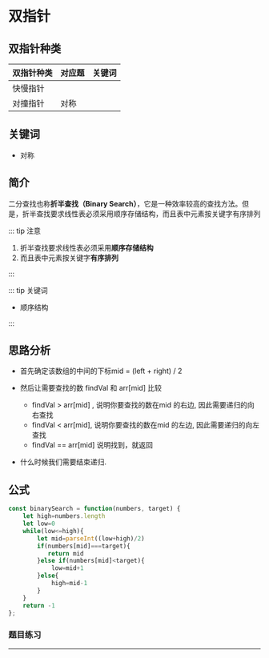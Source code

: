 # 双指针

## 双指针种类


| 双指针种类 | 对应题 | 关键词 |
| - | - | - |
| 快慢指针 |   |   |
| 对撞指针 | 对称<br /> |   |

## 关键词

* 对称

## 简介

二分查找也称**折半查找（Binary Search）**，它是一种效率较高的查找方法。但是，折半查找要求线性表必须采用顺序存储结构，而且表中元素按关键字有序排列

::: tip 注意

1. 折半查找要求线性表必须采用**顺序存储结构**
2. 而且表中元素按关键字**有序排列**

:::

::: tip 关键词

* 顺序结构

:::

## 思路分析

* 首先确定该数组的中间的下标mid = (left + right) / 2
* 然后让需要查找的数 findVal 和 arr[mid] 比较

  * findVal > arr[mid] ,  说明你要查找的数在mid 的右边, 因此需要递归的向右查找
  * findVal < arr[mid], 说明你要查找的数在mid 的左边, 因此需要递归的向左查找
  * findVal == arr[mid] 说明找到，就返回
* 什么时候我们需要结束递归.

## 公式

```js
const binarySearch = function(numbers, target) {
    let high=numbers.length
    let low=0
    while(low<=high){
        let mid=parseInt((low+high)/2)
        if(numbers[mid]===target){
           return mid
        }else if(numbers[mid]<target){
            low=mid+1
        }else{
            high=mid-1
        }
    }
    return -1
};
```

### 题目练习

---
